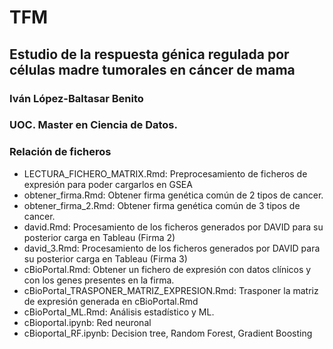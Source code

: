 # TFM 
## Estudio de la respuesta génica regulada por células madre tumorales en cáncer de mama
### Iván López-Baltasar Benito
### UOC. Master en Ciencia de Datos.

### Relación de ficheros
* LECTURA_FICHERO_MATRIX.Rmd: Preprocesamiento de ficheros de expresión para poder cargarlos en GSEA
* obtener_firma.Rmd: Obtener firma genética común de 2 tipos de cancer.
* obtener_firma_2.Rmd: Obtener firma genética común de 3 tipos de cancer.
* david.Rmd: Procesamiento de los ficheros generados por DAVID para su posterior carga en Tableau (Firma 2)
* david_3.Rmd: Procesamiento de los ficheros generados por DAVID para su posterior carga en Tableau (Firma 3)
* cBioPortal.Rmd: Obtener un fichero de expresión con datos clínicos y con los genes presentes en la firma.
* cBioPortal_TRASPONER_MATRIZ_EXPRESION.Rmd: Trasponer la matriz de expresión generada en cBioPortal.Rmd
* cBioPortal_ML.Rmd: Análisis estadístico y ML. 
* cBioportal.ipynb: Red neuronal
* cBioportal_RF.ipynb: Decision tree, Random Forest, Gradient Boosting


